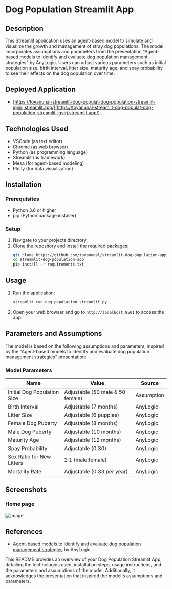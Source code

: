 # Dog Population Streamlit App

## Description
This Streamlit application uses an agent-based model to simulate and visualize the growth and management of stray dog populations. The model incorporates assumptions and parameters from the presentation "Agent-based models to identify and evaluate dog population management strategies" by AnyLogic. Users can adjust various parameters such as initial population size, birth interval, litter size, maturity age, and spay probability to see their effects on the dog population over time.

## Deployed Application
* [https://toyanunal-streamlit-dog-populat-dog-population-streamlit-jgvirj.streamlit.app/](https://toyanunal-streamlit-dog-populat-dog-population-streamlit-jgvirj.streamlit.app/)

## Technologies Used
* VSCode (as text editor)
* Chrome (as web browser)
* Python (as programming language)
* Streamlit (as framework)
* Mesa (for agent-based modeling)
* Plotly (for data visualization)

## Installation

### Prerequisites
* Python 3.6 or higher
* pip (Python package installer)

### Setup
1. Navigate to your projects directory.
2. Clone the repository and install the required packages:
    ```sh
    git clone https://github.com/toyanunal/streamlit-dog-population-app.git
    cd streamlit-dog-population-app
    pip install -r requirements.txt
    ```

## Usage
1. Run the application:
    ```sh
    streamlit run dog_population_streamlit.py
    ```

2. Open your web browser and go to `http://localhost:8501` to access the app.

## Parameters and Assumptions
The model is based on the following assumptions and parameters, inspired by the "Agent-based models to identify and evaluate dog population management strategies" presentation:

### Model Parameters
| Name                          | Value                 | Source   |
|-------------------------------|-----------------------|----------|
| Initial Dog Population Size   | Adjustable (50 male & 50 female) | Assumption |
| Birth Interval                | Adjustable (7 months) | AnyLogic |
| Litter Size                   | Adjustable (6 puppies)| AnyLogic |
| Female Dog Puberty            | Adjustable (8 months) | AnyLogic |
| Male Dog Puberty              | Adjustable (10 months)| AnyLogic |
| Maturity Age                  | Adjustable (12 months)| AnyLogic |
| Spay Probability              | Adjustable (0.30)     | AnyLogic |
| Sex Ratio for New Litters     | 2:1 (male:female)     | AnyLogic |
| Mortality Rate                | Adjustable (0.33 per year) | AnyLogic |

## Screenshots
### Home page
![image](https://github.com/toyanunal/streamlit-dog-population-app/assets/59750131/7e56d8d7-5bba-4071-976e-526b653e7b73)

## References
* [Agent-based models to identify and evaluate dog population management strategies](https://www.anylogic.com/upload/iblock/e11/e11d627ebb120af6a0369ae8d55799fd.pdf) by AnyLogic.

This README provides an overview of your Dog Population Streamlit App, detailing the technologies used, installation steps, usage instructions, and the parameters and assumptions of the model. Additionally, it acknowledges the presentation that inspired the model's assumptions and parameters.

